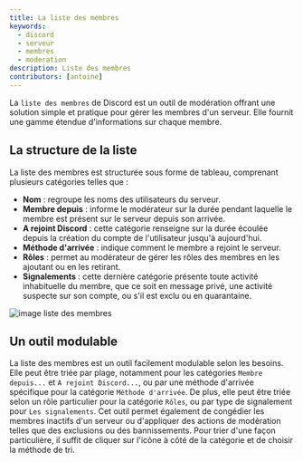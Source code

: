 ```yaml
---
title: La liste des membres
keywords:
  - discord
  - serveur
  - membres
  - moderation
description: Liste des membres
contributors: [antoine]
---
```


La `liste des membres` de Discord est un outil de modération offrant une solution simple et pratique pour gérer les membres d'un serveur. Elle fournit une gamme étendue d'informations sur chaque membre.

## La structure de la liste
La liste des membres est structurée sous forme de tableau, comprenant plusieurs catégories telles que :
* **Nom** : regroupe les noms des utilisateurs du serveur.
* **Membre depuis** : informe le modérateur sur la durée pendant laquelle le membre est présent sur le serveur depuis son arrivée.
* **A rejoint Discord** : cette catégorie renseigne sur la durée écoulée depuis la création du compte de l'utilisateur jusqu'à aujourd'hui.
* **Méthode d'arrivée** : indique comment le membre a rejoint le serveur.
* **Rôles** : permet au modérateur de gérer les rôles des membres en les ajoutant ou en les retirant.
* **Signalements** : cette dernière catégorie présente toute activité inhabituelle du membre, que ce soit en message privé, une activité suspecte sur son compte, ou s'il est exclu ou en quarantaine.

![image liste des membres](https://i.dfr.gg/aumP.png)

## Un outil modulable
La liste des membres est un outil facilement modulable selon les besoins. Elle peut être triée par plage, notamment pour les catégories `Membre depuis...` et `A rejoint Discord...`, ou par une méthode d'arrivée spécifique pour la catégorie `Méthode d'arrivée`. De plus, elle peut être triée selon un rôle particulier pour la catégorie `Rôles`, ou par type de signalement pour `Les signalements`. Cet outil permet également de congédier les membres inactifs d'un serveur ou d'appliquer des actions de modération telles que des exclusions ou des bannissements. Pour trier d'une façon particulière, il suffit de cliquer sur l'icône à côté de la catégorie et de choisir la méthode de tri.
